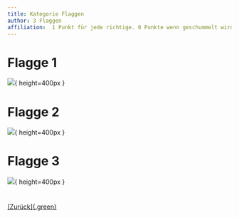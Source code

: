 ```yaml
---
title: Kategorie Flaggen
author: 3 Flaggen
affiliation:  1 Punkt für jede richtige. 0 Punkte wenn geschummelt wird! 
---
```


# Flagge 1
![](data/moldavien.png){ height=400px }

# Flagge 2
![](data/slowenien.png){ height=400px }

# Flagge 3
![](data/litauen.png){ height=400px }

#
[[Zurück]{.green}](1-quiz-page.html)

<style>
.green { color: #84b819; }
</style>

